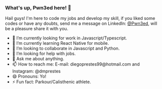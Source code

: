   ### What's up, Pwn3ed here! 👋 ###

<div>
  <p>Hail guys! I'm here to code my jobs and develop my skill, if you liked some codes or have any doubts, send me a message on LinkedIn: <a href="https://www.linkedin.com/in/pwn3ed">@Pwn3ed</a>, will be a pleasure share it with you.</p>

  <ul>
    <li>🔭 I’m currently looking for work in Javascript/Typescript.</li>
    <li>🌱 I’m currently learning React Native for mobile.</li>
    <li>👯 I’m looking to collaborate in Javascript and Python.</li>
    <li>🤔 I’m looking for help with jobs.</li>
    <li>💬 Ask me about anything.</li>
    <li>📫 How to reach me: E-mail: diegoprestes99@hotmail.com and Instagram: @dmprestes</li>
    <li>😄 Pronouns: Yo!</li>
    <li>⚡ Fun fact: Parkour/Calisthenic athlete.</li>
  </ul>
  
</div>

